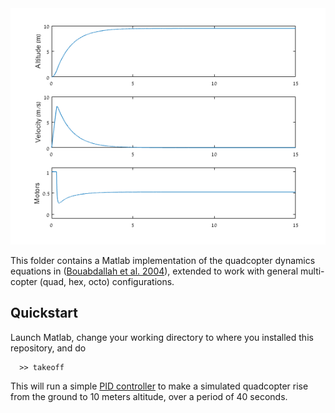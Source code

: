 <img src="image2.png">

This folder contains a Matlab implementation of the quadcopter dynamics equations in
([Bouabdallah et al. 2004](https://infoscience.epfl.ch/record/97532/files/325.pdf)),
extended to work with general multi-copter (quad, hex, octo) configurations.  

## Quickstart

Launch Matlab, change your working directory to where you installed this repository, and do
```
  >> takeoff
```

This will run a simple [PID controller](https://en.wikipedia.org/wiki/PID_controller) to make a simulated 
quadcopter rise from the ground to 10 meters altitude, over a period of 40 seconds.
